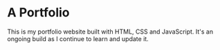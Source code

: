 # A Portfolio 
This is my portfolio website built with HTML, CSS and JavaScript. It's an ongoing build as I continue to learn and update it.
